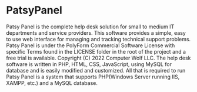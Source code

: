 # PatsyPanel
 Patsy Panel is the complete help desk solution for small to medium IT departments and service providers. This software provides a simple, easy to use web interface for managing and tracking technical support problems.  Patsy Panel is under the PolyForm Commercial Software License with specific Terms found in the LICENSE folder in the root of the project and a free trial is available. Copyright (C) 2022 Computer Wolf LLC. The help desk software is written in PHP, HTML, CSS, JavaScript, using MySQL for database and is easily modified and customized. All that is required to run Patsy Panel is a system that supports PHP(Windows Server running IIS, XAMPP, etc.) and a MySQL database.
